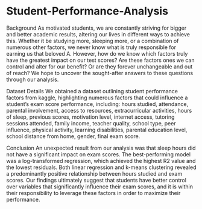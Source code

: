 # Student-Performance-Analysis

Background
As motivated students, we are constantly striving for bigger and better academic results, altering our lives in different ways to achieve this. Whether it be studying more, sleeping more, or a combination of numerous other factors, we never know what is truly responsible for earning us that beloved A. However, how do we know which factors truly have the greatest impact on our test scores? Are these factors ones we can control and alter for our benefit? Or are they forever unchangeable and out of reach? We hope to uncover the sought-after answers to these questions through our analysis.

Dataset Details
We obtained a dataset outlining student performance factors from kaggle, highlighting numerous factors that could influence a student’s exam score performance, including: hours studied, attendance, parental involvement, access to resources, extracurricular activities, hours of sleep, previous scores, motivation level, internet access, tutoring sessions attended, family income, teacher quality, school type, peer influence, physical activity, learning disabilities, parental education level, school distance from home, gender, final exam score.

Conclusion
An unexpected result from our analysis was that sleep hours did not have a significant impact on exam scores. The best-performing model was a log-transformed regression, which achieved the highest R2 value and the lowest residuals. Both linear regression and k-means clustering revealed a predominantly positive relationship between hours studied and exam scores. Our findings ultimately suggest that students have better control over variables that significantly influence their exam scores, and it is within their responsibility to leverage these factors in order to maximize their performance. 
